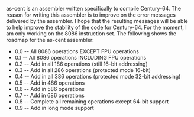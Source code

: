 as-cent is an assembler written specifically to compile Century-64.  The reason for writing this assembler is to improve on the error messages delivered by the assembler.  I hope that the resulting messages will be able to help improve the stability of the code for Century-64.
For the moment, I am only working on the 8086 instruction set.  The following shows the roadmap for the as-cent assembler:
* 0.0 -- All 8086 operations EXCEPT FPU operations
* 0.1 -- All 8086 operations INCLUDING FPU operations
* 0.2 -- Add in all 186 operations (still 16-bit addressing)
* 0.3 -- Add in all 286 operations (protected mode 16-bit)
* 0.4 -- Add in all 386 operations (protected mode 32-bit addressing)
* 0.5 -- Add in 486 operations
* 0.6 -- Add in 586 operations
* 0.7 -- Add in 686 operations
* 0.8 -- Complete all remaining operations except 64-bit support
* 0.9 -- Add in long mode support
